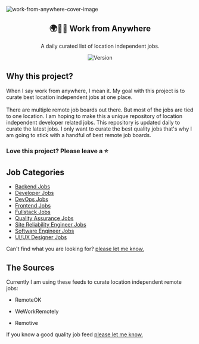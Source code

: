 ![work-from-anywhere-cover-image](https://github.com/Nithur-M/work-from-anywhere/blob/main/assets/Work%20from%20Anywhere.png?raw=true)

<div align="center">
      <h2>🌍️👩‍💻 Work from Anywhere</h2>
      <p>A daily curated list of location independent jobs.</p>
      <img alt="Version" src="https://img.shields.io/badge/version-0.1.0-blue.svg?cacheSeconds=2592000" />
</div>
<h2>Why this project?</h2>

<p>When I say work from anywhere, I mean it. My goal with this project is to curate best location independent jobs at one place. <br><br>There are multiple remote job boards out there. But most of the jobs are tied to one location. I am hoping to make this a unique repository of location independent developer related jobs. This repository is updated daily to curate the latest jobs. I only want to curate the best quality jobs that's why I am going to stick with a handful of best remote job boards.</p>

### Love this project? Please leave a ⭐️

<h2>Job Categories</h2>

- <a href="/backend-jobs.md">Backend Jobs</a>
- <a href="/developer-jobs.md">Developer Jobs</a>
- <a href="/devops-jobs.md">DevOps Jobs</a>
- <a href="/frontend-jobs.md">Frontend Jobs</a>
- <a href="/fullstack-jobs.md">Fullstack Jobs</a>
- <a href="/quality-assurance-jobs.md">Quality Assurance Jobs</a>
- <a href="/site-reliability-engineer-jobs.md">Site Reliability Engineer Jobs</a>
- <a href="/software-engineer-jobs.md">Software Engineer Jobs</a>
- <a href="/ui-ux-jobs.md">UI/UX Designer Jobs</a>

Can't find what you are looking for? <a href="https://github.com/nithur-m/work-from-anywhere/issues/new/choose">please let me know.</a>

<h2>The Sources</h2>
<p>Currently I am using these feeds to curate location independent remote jobs:</p>

- <p>RemoteOK</p>
- <p>WeWorkRemotely</p>
- <p>Remotive</p>

If you know a good quality job feed <a href="https://github.com/nithur-m/work-from-anywhere/issues/new/choose">please let me know.</a>
